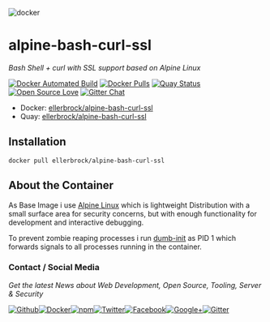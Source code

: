 ![docker](https://github.frapsoft.com/top/docker-security.jpg)

# alpine-bash-curl-ssl

_Bash Shell + curl with SSL support based on Alpine Linux_

[![Docker Automated Build](https://img.shields.io/docker/automated/ellerbrock/alpine-bash-curl-ssl.svg)](https://hub.docker.com/r/ellerbrock/alpine-bash-curl-ssl/) [![Docker Pulls](https://img.shields.io/docker/pulls/ellerbrock/alpine-bash-curl-ssl.svg)](https://hub.docker.com/r/ellerbrock/alpine-bash-curl-ssl/) [![Quay Status](https://quay.io/repository/ellerbrock/alpine-bash-curl-ssl/status)](https://quay.io/repository/ellerbrock/alpine-bash-curl-ssl/) [![Open Source Love](https://badges.frapsoft.com/os/v1/open-source.svg)](https://github.com/ellerbrock/open-source-badges/) [![Gitter Chat](https://badges.gitter.im/frapsoft/frapsoft.svg)](https://gitter.im/frapsoft/frapsoft/)

- Docker: [ellerbrock/alpine-bash-curl-ssl](https://hub.docker.com/r/ellerbrock/alpine-bash-curl-ssl/)
- Quay: [ellerbrock/alpine-bash-curl-ssl](https://quay.io/repository/ellerbrock/alpine-bash-curl-ssl)

## Installation

`docker pull ellerbrock/alpine-bash-curl-ssl`

## About the Container

As Base Image i use [Alpine Linux](https://alpinelinux.org/) which is lightweight Distribution with a small surface area for security concerns, but with enough functionality for development and interactive debugging.

To prevent zombie reaping processes i run [dumb-init](https://github.com/Yelp/dumb-init) as PID 1 which forwards signals to all processes running in the container.

### Contact / Social Media

_Get the latest News about Web Development, Open Source, Tooling, Server & Security_

[![Github](https://github.frapsoft.com/social/github.png)](https://github.com/ellerbrock/)[![Docker](https://github.frapsoft.com/social/docker.png)](https://hub.docker.com/u/ellerbrock/)[![npm](https://github.frapsoft.com/social/npm.png)](https://www.npmjs.com/~ellerbrock)[![Twitter](https://github.frapsoft.com/social/twitter.png)](https://twitter.com/frapsoft/)[![Facebook](https://github.frapsoft.com/social/facebook.png)](https://www.facebook.com/frapsoft/)[![Google+](https://github.frapsoft.com/social/google-plus.png)](https://plus.google.com/116540931335841862774)[![Gitter](https://github.frapsoft.com/social/gitter.png)](https://gitter.im/frapsoft/frapsoft/)
